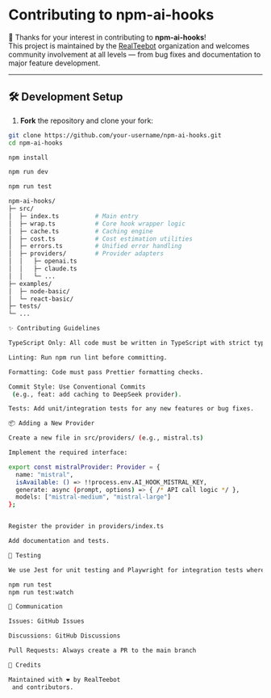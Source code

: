 # Contributing to npm-ai-hooks

👋 Thanks for your interest in contributing to **npm-ai-hooks**!  
This project is maintained by the [RealTeebot](https://github.com/RealTeebot) organization and welcomes community involvement at all levels — from bug fixes and documentation to major feature development.

---

## 🛠️ Development Setup

1. **Fork** the repository and clone your fork:

```bash
git clone https://github.com/your-username/npm-ai-hooks.git
cd npm-ai-hooks

npm install

npm run dev

npm run test

npm-ai-hooks/
├─ src/
│  ├─ index.ts          # Main entry
│  ├─ wrap.ts           # Core hook wrapper logic
│  ├─ cache.ts          # Caching engine
│  ├─ cost.ts           # Cost estimation utilities
│  ├─ errors.ts         # Unified error handling
│  ├─ providers/        # Provider adapters
│  │   ├─ openai.ts
│  │   ├─ claude.ts
│  │   └─ ...
├─ examples/
│  ├─ node-basic/
│  └─ react-basic/
├─ tests/
└─ ...

✨ Contributing Guidelines

TypeScript Only: All code must be written in TypeScript with strict typing enabled.

Linting: Run npm run lint before committing.

Formatting: Code must pass Prettier formatting checks.

Commit Style: Use Conventional Commits
 (e.g., feat: add caching to DeepSeek provider).

Tests: Add unit/integration tests for any new features or bug fixes.

📦 Adding a New Provider

Create a new file in src/providers/ (e.g., mistral.ts)

Implement the required interface:

export const mistralProvider: Provider = {
  name: "mistral",
  isAvailable: () => !!process.env.AI_HOOK_MISTRAL_KEY,
  generate: async (prompt, options) => { /* API call logic */ },
  models: ["mistral-medium", "mistral-large"]
};


Register the provider in providers/index.ts

Add documentation and tests.

🧪 Testing

We use Jest for unit testing and Playwright for integration tests where relevant.

npm run test
npm run test:watch

📣 Communication

Issues: GitHub Issues

Discussions: GitHub Discussions

Pull Requests: Always create a PR to the main branch

🙏 Credits

Maintained with ❤️ by RealTeebot
 and contributors.